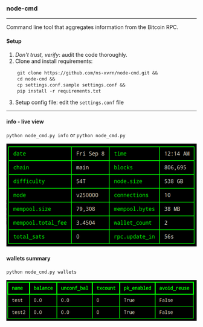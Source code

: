 ### node-cmd
---

Command line tool that aggregates information from the Bitcoin RPC.

#### Setup
1. *Don't trust, verify*: audit the code thoroughly.
2. Clone and install requirements:
```
    git clone https://github.com/ns-xvrn/node-cmd.git &&
    cd node-cmd &&
    cp settings.conf.sample settings.conf &&
    pip install -r requirements.txt
```
3. Setup config file: edit the `settings.conf` file

---

#### info - live view
`python node_cmd.py info` or `python node_cmd.py`

![alt info](docs/info.png)

#### wallets summary
`python node_cmd.py wallets`

![alt wallets](docs/wallets.png)
